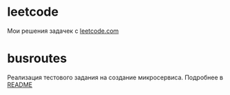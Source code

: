 # leetcode
Мои решения задачек с [leetcode.com](https://leetcode.com/MrVilkaman/)

# busroutes
Реализация тестового задания на создание микросервиса. Подробнее в [README](busroutes/README.md)